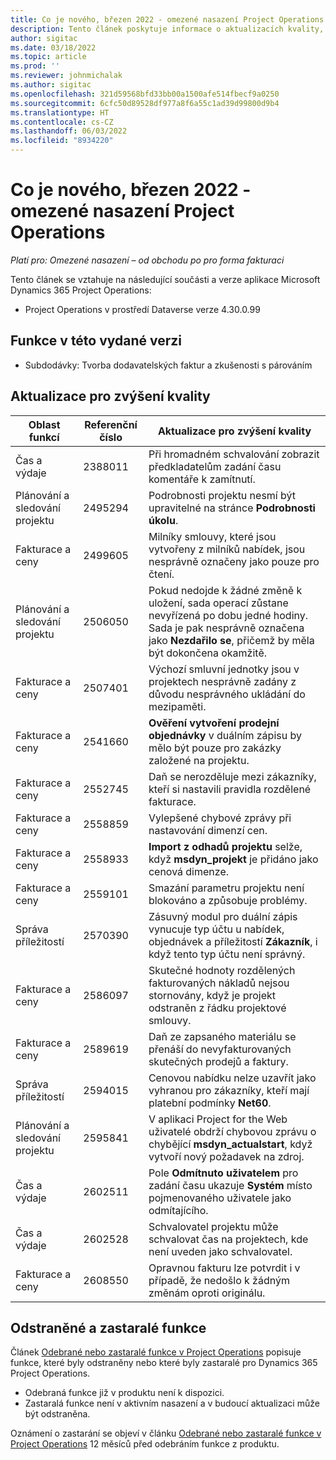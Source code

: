```yaml
---
title: Co je nového, březen 2022 - omezené nasazení Project Operations
description: Tento článek poskytuje informace o aktualizacích kvality, které jsou k dispozici ve verzi Project Operations z března 2022 pro omezené nasazení.
author: sigitac
ms.date: 03/18/2022
ms.topic: article
ms.prod: ''
ms.reviewer: johnmichalak
ms.author: sigitac
ms.openlocfilehash: 321d59568bfd33bb00a1500afe514fbecf9a0250
ms.sourcegitcommit: 6cfc50d89528df977a8f6a55c1ad39d99800d9b4
ms.translationtype: HT
ms.contentlocale: cs-CZ
ms.lasthandoff: 06/03/2022
ms.locfileid: "8934220"
---
```

# <a name="whats-new-march-2022---project-operations-lite-deployment"></a>Co je nového, březen 2022 - omezené nasazení Project Operations

_Platí pro: Omezené nasazení – od obchodu po pro forma fakturaci_

Tento článek se vztahuje na následující součásti a verze aplikace Microsoft Dynamics 365 Project Operations:

- Project Operations v prostředí Dataverse verze 4.30.0.99

## <a name="features-included-in-this-release"></a>Funkce v této vydané verzi

- Subdodávky: Tvorba dodavatelských faktur a zkušenosti s párováním

## <a name="quality-updates"></a>Aktualizace pro zvýšení kvality

| Oblast funkcí | Referenční číslo | Aktualizace pro zvýšení kvality |
| --- | --- | --- |
| Čas a výdaje | 2388011 | Při hromadném schvalování zobrazit předkladatelům zadání času komentáře k zamítnutí. |
| Plánování a sledování projektu | 2495294 | Podrobnosti projektu nesmí být upravitelné na stránce **Podrobnosti úkolu**. |
| Fakturace a ceny | 2499605 | Milníky smlouvy, které jsou vytvořeny z milníků nabídek, jsou nesprávně označeny jako pouze pro čtení. |
| Plánování a sledování projektu | 2506050 | Pokud nedojde k žádné změně k uložení, sada operací zůstane nevyřízená po dobu jedné hodiny. Sada je pak nesprávně označena jako **Nezdařilo se**, přičemž by měla být dokončena okamžitě. |
| Fakturace a ceny | 2507401 | Výchozí smluvní jednotky jsou v projektech nesprávně zadány z důvodu nesprávného ukládání do mezipaměti. |
| Fakturace a ceny | 2541660 | **Ověření vytvoření prodejní objednávky** v duálním zápisu by mělo být pouze pro zakázky založené na projektu. |
| Fakturace a ceny | 2552745 | Daň se nerozděluje mezi zákazníky, kteří si nastavili pravidla rozdělené fakturace. |
| Fakturace a ceny | 2558859 | Vylepšené chybové zprávy při nastavování dimenzí cen. |
| Fakturace a ceny | 2558933 | **Import z odhadů projektu** selže, když **msdyn\_projekt** je přidáno jako cenová dimenze. |
| Fakturace a ceny | 2559101 | Smazání parametru projektu není blokováno a způsobuje problémy. |
| Správa příležitostí | 2570390 | Zásuvný modul pro duální zápis vynucuje typ účtu u nabídek, objednávek a příležitostí **Zákazník**, i když tento typ účtu není správný. |
| Fakturace a ceny | 2586097 | Skutečné hodnoty rozdělených fakturovaných nákladů nejsou stornovány, když je projekt odstraněn z řádku projektové smlouvy. |
| Fakturace a ceny | 2589619 | Daň ze zapsaného materiálu se přenáší do nevyfakturovaných skutečných prodejů a faktury. |
| Správa příležitostí | 2594015 | Cenovou nabídku nelze uzavřít jako vyhranou pro zákazníky, kteří mají platební podmínky **Net60**. |
| Plánování a sledování projektu | 2595841 | V aplikaci Project for the Web uživatelé obdrží chybovou zprávu o chybějící **msdyn\_actualstart**, když vytvoří nový požadavek na zdroj. |
| Čas a výdaje | 2602511 | Pole **Odmítnuto uživatelem** pro zadání času ukazuje **Systém** místo pojmenovaného uživatele jako odmítajícího. |
| Čas a výdaje | 2602528 | Schvalovatel projektu může schvalovat čas na projektech, kde není uveden jako schvalovatel. |
| Fakturace a ceny | 2608550 | Opravnou fakturu lze potvrdit i v případě, že nedošlo k žádným změnám oproti originálu. |

## <a name="removed-and-deprecated-features"></a>Odstraněné a zastaralé funkce

Článek [Odebrané nebo zastaralé funkce v Project Operations](../../whats-new/removed-depreciated-features-project.md) popisuje funkce, které byly odstraněny nebo které byly zastaralé pro Dynamics 365 Project Operations.

- Odebraná funkce již v produktu není k dispozici.
- Zastaralá funkce není v aktivním nasazení a v budoucí aktualizaci může být odstraněna.

Oznámení o zastarání se objeví v článku [Odebrané nebo zastaralé funkce v Project Operations](../../whats-new/removed-depreciated-features-project.md) 12 měsíců před odebráním funkce z produktu.
